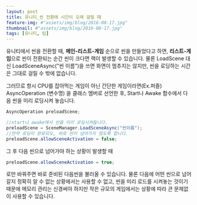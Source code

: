 ```yaml
---
layout: post
title: 유니티_씬 전환에 시간이 오래 걸릴 때
feature-img: #"assets/img/blog/2016-08-17.jpg"
thumbnail: #"assets/img/blog/2016-08-17.jpg"
tags: [유니티, 팁]
---
```


유니티에서 씬을 전환할 때, **메인-리스트-게임** 순으로 씬을 만들었다고 하면, **리스트-게임**으로 씬이 전환되는 순간 씬이 크다면 랙이 발생할 수 있습니다. 물론 LoadScene 대신 LoadSceneAsync("씬 이름")을 쓰면 화면이 멈추지는 않지만, 씬을 로딩하는 시간은 그대로 걸릴 수 밖에 없습니다.



그러므로 항시 CPU를 잡아먹는 게임이 아닌 간단한 게임이라면(Ex.퍼즐) AsyncOperation (변수명) 을 클래스 멤버로 선언한 후, Start나 Awake 함수에서 다음 씬을 미리 로딩시켜 놓습니다.

```c#
AsyncOperation preloadScene;

//start나 awake에서 씬을 미리 로딩시켜둡니다.
preloadScene = SceneManager.LoadSceneAsync("씬이름");
//만약 로딩이 완료되도, 바로 씬이 넘어가지 않도록 합니다.
preloadScene.allowSceneActivation = false;
```



그 후 다음 씬으로 넘어가야 하는 상황이 발생할 때 

```c#
preloadScene.allowSceneActivation = true;
```


로만 바꿔주면 바로 준비된 다음씬을 불러올 수 있습니다. 물론 다음에 어떤 씬으로 넘어갈지 정확히 알 수 없는 상황에서는 사용할 수 없고, 씬을 미리 로드를 시켜놓는 것이기 때문에 메모리 관리는 신경써야 하지만 작은 규모의 게임에서는 상황에 따라 큰 문제없이 사용할 수 있습니다.

